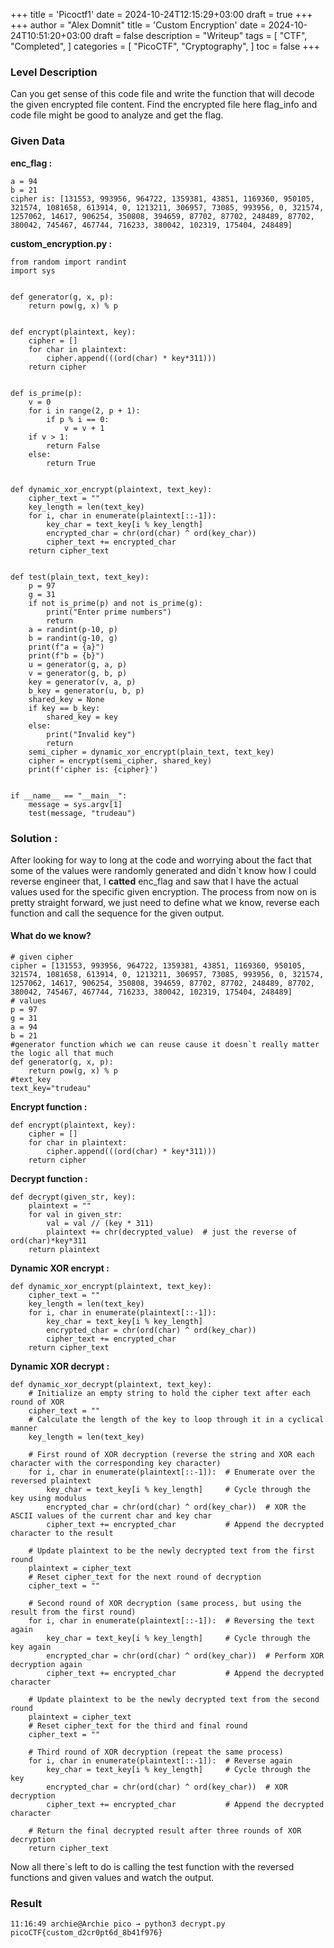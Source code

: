 +++
title = 'Picoctf1'
date = 2024-10-24T12:15:29+03:00
draft = true
+++
+++
author = "Alex Domnit"
title = 'Custom Encryption'
date = 2024-10-24T10:51:20+03:00
draft = false
description = "Writeup"
tags = [
    "CTF",
    "Completed",
]
categories = [
    "PicoCTF",
    "Cryptography",
]
toc = false
+++

### Level Description

Can you get sense of this code file and write the function that will decode the given encrypted file content. Find the encrypted file here flag_info and code file might be good to analyze and get the flag. 

### Given Data

**enc_flag :**

```
a = 94
b = 21
cipher is: [131553, 993956, 964722, 1359381, 43851, 1169360, 950105, 321574, 1081658, 613914, 0, 1213211, 306957, 73085, 993956, 0, 321574, 1257062, 14617, 906254, 350808, 394659, 87702, 87702, 248489, 87702, 380042, 745467, 467744, 716233, 380042, 102319, 175404, 248489]
```

**custom_encryption.py :**

```
from random import randint
import sys


def generator(g, x, p):
    return pow(g, x) % p


def encrypt(plaintext, key):
    cipher = []
    for char in plaintext:
        cipher.append(((ord(char) * key*311)))
    return cipher


def is_prime(p):
    v = 0
    for i in range(2, p + 1):
        if p % i == 0:
            v = v + 1
    if v > 1:
        return False
    else:
        return True


def dynamic_xor_encrypt(plaintext, text_key):
    cipher_text = ""
    key_length = len(text_key)
    for i, char in enumerate(plaintext[::-1]):
        key_char = text_key[i % key_length]
        encrypted_char = chr(ord(char) ^ ord(key_char))
        cipher_text += encrypted_char
    return cipher_text


def test(plain_text, text_key):
    p = 97
    g = 31
    if not is_prime(p) and not is_prime(g):
        print("Enter prime numbers")
        return
    a = randint(p-10, p)
    b = randint(g-10, g)
    print(f"a = {a}")
    print(f"b = {b}")
    u = generator(g, a, p)
    v = generator(g, b, p)
    key = generator(v, a, p)
    b_key = generator(u, b, p)
    shared_key = None
    if key == b_key:
        shared_key = key
    else:
        print("Invalid key")
        return
    semi_cipher = dynamic_xor_encrypt(plain_text, text_key)
    cipher = encrypt(semi_cipher, shared_key)
    print(f'cipher is: {cipher}')


if __name__ == "__main__":
    message = sys.argv[1]
    test(message, "trudeau")

```

### Solution :

After looking for way to long at the code and worrying about the fact that some of the values were randomly generated and didn`t know how I could reverse engineer that, I **catted** enc_flag and saw that I have the actual values used for the specific given encryption. The process from now on is pretty straight forward, we just need to define what we know, reverse each function and call the sequence for the given output.

#### What do we know?

```
# given cipher
cipher = [131553, 993956, 964722, 1359381, 43851, 1169360, 950105, 321574, 1081658, 613914, 0, 1213211, 306957, 73085, 993956, 0, 321574, 1257062, 14617, 906254, 350808, 394659, 87702, 87702, 248489, 87702, 380042, 745467, 467744, 716233, 380042, 102319, 175404, 248489]
# values
p = 97
g = 31
a = 94
b = 21
#generator function which we can reuse cause it doesn`t really matter the logic all that much
def generator(g, x, p):
    return pow(g, x) % p
#text_key
text_key="trudeau"
```

**Encrypt function :**

```
def encrypt(plaintext, key):
    cipher = []
    for char in plaintext:
        cipher.append(((ord(char) * key*311)))
    return cipher
```

**Decrypt function :**

```
def decrypt(given_str, key):
    plaintext = ""
    for val in given_str:
        val = val // (key * 311)
        plaintext += chr(decrypted_value)  # just the reverse of ord(char)*key*311
    return plaintext
```

**Dynamic XOR encrypt :**

```
def dynamic_xor_encrypt(plaintext, text_key):
    cipher_text = ""
    key_length = len(text_key)
    for i, char in enumerate(plaintext[::-1]):
        key_char = text_key[i % key_length]
        encrypted_char = chr(ord(char) ^ ord(key_char))
        cipher_text += encrypted_char
    return cipher_text
```


**Dynamic XOR decrypt :**

```
def dynamic_xor_decrypt(plaintext, text_key):
    # Initialize an empty string to hold the cipher text after each round of XOR
    cipher_text = ""
    # Calculate the length of the key to loop through it in a cyclical manner
    key_length = len(text_key)

    # First round of XOR decryption (reverse the string and XOR each character with the corresponding key character)
    for i, char in enumerate(plaintext[::-1]):  # Enumerate over the reversed plaintext
        key_char = text_key[i % key_length]     # Cycle through the key using modulus
        encrypted_char = chr(ord(char) ^ ord(key_char))  # XOR the ASCII values of the current char and key char
        cipher_text += encrypted_char           # Append the decrypted character to the result

    # Update plaintext to be the newly decrypted text from the first round
    plaintext = cipher_text
    # Reset cipher_text for the next round of decryption
    cipher_text = ""

    # Second round of XOR decryption (same process, but using the result from the first round)
    for i, char in enumerate(plaintext[::-1]):  # Reversing the text again
        key_char = text_key[i % key_length]     # Cycle through the key again
        encrypted_char = chr(ord(char) ^ ord(key_char))  # Perform XOR decryption again
        cipher_text += encrypted_char           # Append the decrypted character

    # Update plaintext to be the newly decrypted text from the second round
    plaintext = cipher_text
    # Reset cipher_text for the third and final round
    cipher_text = ""

    # Third round of XOR decryption (repeat the same process)
    for i, char in enumerate(plaintext[::-1]):  # Reverse again
        key_char = text_key[i % key_length]     # Cycle through the key
        encrypted_char = chr(ord(char) ^ ord(key_char))  # XOR decryption
        cipher_text += encrypted_char           # Append the decrypted character

    # Return the final decrypted result after three rounds of XOR decryption
    return cipher_text
```

Now all there`s left to do is calling the test function with the reversed functions and given values and watch the output.

### Result

```
11:16:49 archie@Archie pico → python3 decrypt.py
picoCTF{custom_d2cr0pt6d_8b41f976}
```